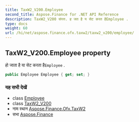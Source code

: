 ```yaml
---
title: TaxW2_V200.Employee
second_title: Aspose.Finance for .NET API Reference
description: TaxW2_V200 संपत्त. ह जत है य सेट करत हैEmployee .
type: docs
weight: 60
url: /hi/net/aspose.finance.ofx.taxw2/taxw2_v200/employee/
---
```

## TaxW2_V200.Employee property

हो जाता है या सेट करता है`Employee` .

```csharp
public Employee Employee { get; set; }
```

### यह सभी देखें

* class [Employee](../../employee/)
* class [TaxW2_V200](../)
* नाम स्थान [Aspose.Finance.Ofx.TaxW2](../../taxw2_v200/)
* सभा [Aspose.Finance](../../../)


